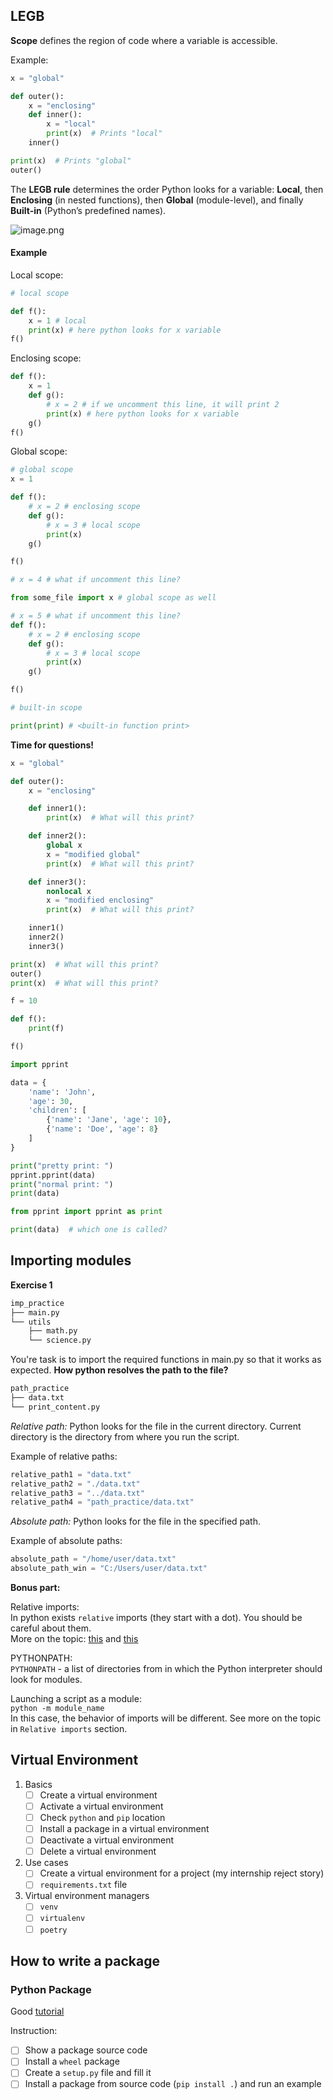 ## LEGB
**Scope** defines the region of code where a variable is accessible.

Example:

```python
x = "global"

def outer():
    x = "enclosing"
    def inner():
        x = "local"
        print(x)  # Prints "local"
    inner()

print(x)  # Prints "global"
outer()
```
The **LEGB rule** determines the order Python looks for a variable: **Local**, then **Enclosing** (in nested functions), then **Global** (module-level), and finally **Built-in** (Python’s predefined names).

![image.png](attachment:image.png)
#### Example

Local scope:
```python
# local scope

def f():
    x = 1 # local
    print(x) # here python looks for x variable
f()
```

Enclosing scope:
```python
def f():
    x = 1
    def g():
        # x = 2 # if we uncomment this line, it will print 2
        print(x) # here python looks for x variable
    g()
f()
```

Global scope:
```python
# global scope
x = 1

def f():
    # x = 2 # enclosing scope
    def g():
        # x = 3 # local scope
        print(x)
    g()

f()
```

```py
# x = 4 # what if uncomment this line?

from some_file import x # global scope as well

# x = 5 # what if uncomment this line?
def f():
    # x = 2 # enclosing scope
    def g():
        # x = 3 # local scope
        print(x)
    g()

f()
```

```py
# built-in scope

print(print) # <built-in function print>
```


**Time for questions!**
```py
x = "global"

def outer():
    x = "enclosing"

    def inner1():
        print(x)  # What will this print?

    def inner2():
        global x
        x = "modified global"
        print(x)  # What will this print?

    def inner3():
        nonlocal x
        x = "modified enclosing"
        print(x)  # What will this print?

    inner1()
    inner2()
    inner3()

print(x)  # What will this print?
outer()
print(x)  # What will this print?
```

```py
f = 10

def f():
    print(f)

f()
```

```py
import pprint

data = {
    'name': 'John',
    'age': 30,
    'children': [
        {'name': 'Jane', 'age': 10},
        {'name': 'Doe', 'age': 8}
    ]
}

print("pretty print: ")
pprint.pprint(data)
print("normal print: ")
print(data)
```

```py
from pprint import pprint as print

print(data)  # which one is called?
```

## Importing modules
**Exercise 1**

```bash
imp_practice
├── main.py
└── utils
    ├── math.py
    └── science.py
```

You're task is to import the required functions in main.py so that it works as expected.
**How python resolves the path to the file?**

```bash
path_practice
├── data.txt
└── print_content.py
```

*Relative path:* Python looks for the file in the current directory. Current directory is the directory from where you run the script.

Example of relative paths:

```python
relative_path1 = "data.txt"
relative_path2 = "./data.txt"
relative_path3 = "../data.txt"
relative_path4 = "path_practice/data.txt"
```

*Absolute path:* Python looks for the file in the specified path.

Example of absolute paths:

```python
absolute_path = "/home/user/data.txt"
absolute_path_win = "C:/Users/user/data.txt"
```

**Bonus part:**

Relative imports: \
In python exists `relative` imports (they start with a dot). You should be careful about them. \
More on the topic: [this](https://stackoverflow.com/questions/55084977/attempted-relative-import-with-no-known-parent-package) and [this](https://stackoverflow.com/questions/16981921/relative-imports-in-python-3)

PYTHONPATH: \
`PYTHONPATH` - a list of directories from in which the Python interpreter should look for modules.

Launching a script as a module: \
`python -m module_name` \
In this case, the behavior of imports will be different. See more on the topic in `Relative imports` section.
## Virtual Environment

1. Basics
    - [ ] Create a virtual environment
    - [ ] Activate a virtual environment
    - [ ] Check `python` and `pip` location
    - [ ] Install a package in a virtual environment
    - [ ] Deactivate a virtual environment
    - [ ] Delete a virtual environment
2. Use cases
    - [ ] Create a virtual environment for a project (my internship reject story)
    - [ ] `requirements.txt` file
3. Virtual environment managers
    - [ ] `venv`
    - [ ] `virtualenv`
    - [ ] `poetry`

## How to write a package
### Python Package

Good [tutorial](https://www.youtube.com/watch?v=5KEObONUkik)

Instruction:
- [ ] Show a package source code
- [ ] Install a `wheel` package
- [ ] Create a `setup.py` file and fill it
- [ ] Install a package from source code (`pip install .`) and run an example
